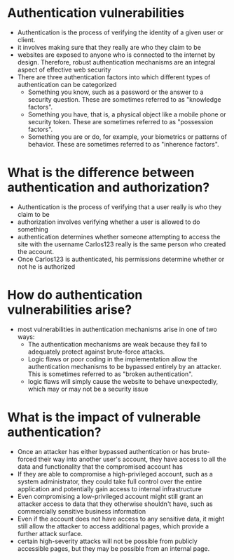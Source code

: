 # Authentication vulnerabilities
- Authentication is the process of verifying the identity of a given user or client.
- it involves making sure that they really are who they claim to be
- websites are exposed to anyone who is connected to the internet by design. Therefore, robust authentication mechanisms are an integral aspect of effective web security
- There are three authentication factors into which different types of authentication can be categorized
  - Something you know, such as a password or the answer to a security question. These are sometimes referred to as "knowledge factors".
  - Something you have, that is, a physical object like a mobile phone or security token. These are sometimes referred to as "possession factors".
  - Something you are or do, for example, your biometrics or patterns of behavior. These are sometimes referred to as "inherence factors".
# What is the difference between authentication and authorization?
- Authentication is the process of verifying that a user really is who they claim to be
- authorization involves verifying whether a user is allowed to do something
- authentication determines whether someone attempting to access the site with the username Carlos123 really is the same person who created the account.
- Once Carlos123 is authenticated, his permissions determine whether or not he is authorized
# How do authentication vulnerabilities arise?
- most vulnerabilities in authentication mechanisms arise in one of two ways:
  - The authentication mechanisms are weak because they fail to adequately protect against brute-force attacks.
  - Logic flaws or poor coding in the implementation allow the authentication mechanisms to be bypassed entirely by an attacker. This is sometimes referred to as "broken authentication".
  -  logic flaws will simply cause the website to behave unexpectedly, which may or may not be a security issue
# What is the impact of vulnerable authentication?
- Once an attacker has either bypassed authentication or has brute-forced their way into another user's account, they have access to all the data and functionality that the compromised account has
- If they are able to compromise a high-privileged account, such as a system administrator, they could take full control over the entire application and potentially gain access to internal infrastructure
- Even compromising a low-privileged account might still grant an attacker access to data that they otherwise shouldn't have, such as commercially sensitive business information
- Even if the account does not have access to any sensitive data, it might still allow the attacker to access additional pages, which provide a further attack surface.
- certain high-severity attacks will not be possible from publicly accessible pages, but they may be possible from an internal page. 

